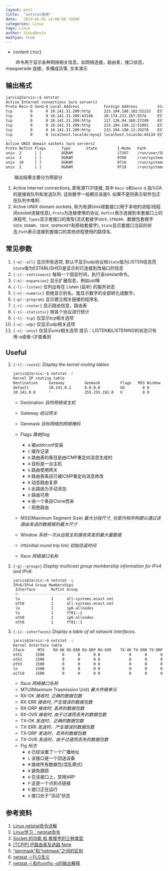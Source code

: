 ```yaml
---
layout: post
title:  "netstat使用"
date:   2019-05-01 14:00:00 +0800
categories: Linux
tags: Linux
author: SteveDevin
mathjax: true
---
```

* content
{:toc}

&emsp;&emsp; 命令用于显示各种网络相关信息，如网络连接，路由表，接口状态，masquerade 连接，多播成员等, 文本演示




## 输出格式

```bash
jarvis@Jarvis:~$ netstat
Active Internet connections (w/o servers)
Proto Recv-Q Send-Q Local Address           Foreign Address         State
tcp        0      0 10.141.31.209:http      223.104.188.182:52153   ESTABLISHED
tcp        0      0 10.141.31.209:43140     10.174.231.167:5574     ESTABLISHED
tcp        0      0 10.141.31.209:http      117.136.94.169:27249    ESTABLISHED
tcp        0      0 10.141.31.209:http      223.104.190.12:51091    ESTABLISHED
tcp        0      0 10.141.31.209:http      223.104.190.12:29270    ESTABLISHED
tcp        0      0 localhost.localdo:mysql localhost.localdo:44134 ESTABLISHED
...
Active UNIX domain sockets (w/o servers)
Proto RefCnt Flags       Type       State         I-Node   Path
unix  2      [ ]         DGRAM                    17397    /run/user/500/systemd/notify
unix  3      [ ]         DGRAM                    9700     /run/systemd/notify
unix  10     [ ]         DGRAM                    9716     /run/systemd/journal/dev-log
unix  2      [ ]         DGRAM                    9719     /run/systemd/journal/syslog
```

&emsp;&emsp;输出结果主要分为两部分

1. Active Internet connections, 即有源TCP连接, 其中 `Recv-Q`和`Send-Q` 指%0A的是接收队列和发送队列. 这些数字一般都应该是0. 如果不是则表示软件包正在队列中堆积.
2. Active UNIX domain sockets, 称为有源Unix域套接口(用于本地的进程/线程间socket连接信息), `Proto`为连接使用的协议, `RefCnt`表示连接到本套接口上的进程号, `Types`显示套接口的类型(流式套接字`SOCK_STREAM`、数据包套接字`SOCK_DGRAM`、`SOCK_SEQPACKET`和原始套接字), `State`显示套接口当前的状态,`Path`表示连接到套接口的其他进程使用的路径名.

## 常见参数

1. `{-a|--all}`             显示所有选项, 默认不显示udp协议和`State`值为LISTEN信息而`State`值为ESTABLISHED是显示的已连接到改端口的信息
2. `{-c|--continuous}`      每隔一个固定时间，执行该netstat命令。
3. `{-e|--expansion}`       显示扩展信息，例如uid等
4. `{-l|--listen}`          仅列出有在 Listen (监听) 的服务状态
5. `{-n|--numeric}`         拒绝显示别名，能显示数字的全部转化成数字。
6. `{-p|--program}`         显示建立相关链接的程序名
7. `{-r|--router}`          显示路由信息，路由表
8. `{-s|--statistic}`       按各个协议进行统计
9. `{-t|--tcp}`             仅显示tcp相关选项
10. `{-u|--udp}`            仅显示udp相关选项
11. `{-x|--unix}`           仅显示unix相关选项
提示：LISTEN和LISTENING的状态只有用-a或者-l才能看到

## Useful

1. `{-r|--route}`: *Display the kernel routing tables*

   ```bash
   jarvis@Jarvis:~$ netstat -r
   Kernel IP routing table
   Destination     Gateway         Genmask         Flags   MSS Window  irtt Iface
   default         10.141.0.1      0.0.0.0         UG        0 0          0 eth0
   10.141.0.0      *               255.255.192.0   U         0 0          0 eth0
   ```

   - Destination *目的网络或主机*
   - Gateway *经过网关*
   - Genmask *目标网络的网络掩码*
   - Flags *路由flag*
     - `A` 被addrconf安装
     - `C` 缓存记录
     - `D` 路由表的条目是由ICMP重定向消息生成的
     - `H` 目标是一台主机
     - `G` 路由使用网关
     - `M` 路由表条目已被ICMP重定向消息修改
     - `R` 动态路由复原
     - `S` 此路由为手动添加
     - `U` 路由可用
     - `W` 由一个条目Clone而来
     - `!` 拒绝路由

   - MSS(Maximum Segment Size) *最大分段尺寸, 也是内核所构建以通过该路由发送的数据报的最大尺寸*
   - Window *系统一次从远程主机接收突发的最大量数据*
   - irtt(initial round trip tim) *初始往返时间*
   - Iface *网络接口名称*

2. `{-g|--groups}` *Display multicast group membership information for IPv4 and IPv6.*

   ```bash
   jarvis@Jarvis:~$ netstat -g
   IPv6/IPv4 Group Memberships
    Interface       RefCnt Group
    #------------------------------------------
    lo              1      all-systems.mcast.net
    eth0            1      all-systems.mcast.net
    lo              1      ip6-allnodes
    lo              1      ff01::1
    eth0            1      ip6-allnodes
    eth0            1      ff01::1
   ```

3. `{-i|--interfaces}` *Display a table of all network interfaces.*

    ```bash
    jarvis@Jarvis:~$ netstat -i
    Kernel Interface table
    Iface      MTU    RX-OK RX-ERR RX-DRP RX-OVR    TX-OK TX-ERR TX-DRP TX-OVR Flg
    eth1      1500        0      0      0 0             0      0      0      0 BMRU
    eth2      1500        0      0      0 0             0      0      0      0 BMRU
    eth3      1500        0      0      0 0             0      0      0      0 BMRU
    lo        1500        0      0      0 0             0      0      0      0 LRU
    wifi0     1500        0      0      0 0             0      0      0      0 BMRU
    ```

    - Iface *网络接口名称*
    - MTU(Maximum Trasmission Unit) *最大传输单元*
    - RX-OK *接收时, 正确的数据包数*
    - RX-ERR *接收时, 产生错误的数据包数*
    - RX-DRP *接收时, 丢弃的数据包数*
    - RX-OVR *接收时, 由于过速而丢失的数据包数*
    - TX-OK *发送时，正确的数据包数*
    - TX-ERR *发送时，产生错误的数据包数*
    - TX-DRP *发送时，丢弃的数据包数*
    - TX-OVR *发送时，由于过速而丢失的数据包数*
    - Flg *标志*
      - `B` 已经设置了一个广播地址
      - `L` 该接口是一个回送设备
      - `M` 接收所有数据包(混乱模式)
      - `N` 避免跟踪
      - `O` 在该接口上，禁用ARP
      - `P` 这是一个点到点链接
      - `R` 接口正在运行
      - `U` 接口处于“活动”状态

## 参考资料

1. [Linux netstat命令详解](https://www.cnblogs.com/ggjucheng/archive/2012/01/08/2316661.html)
2. [Linux学习：netstat命令](https://www.cnblogs.com/51kata/p/5531278.html)
3. [Socket 的功能 和 套接字的三种类型](https://blog.csdn.net/bjyddxhfxq/article/details/51119653)
4. [[TCPIP] IP路由表及选路 Note](https://www.cnblogs.com/abeen/p/4969063.html)
5. [“genmask”和“netmask”之间的区别](http://www.kbase101.com/question/33854.html)
6. [netstat -i FLG含义](http://www.voidcn.com/article/p-clphimwp-bd.html)
7. [netstat -i 和ifconfig -s的输出解释](http://www.voidcn.com/article/p-dfulhmag-bv.html)